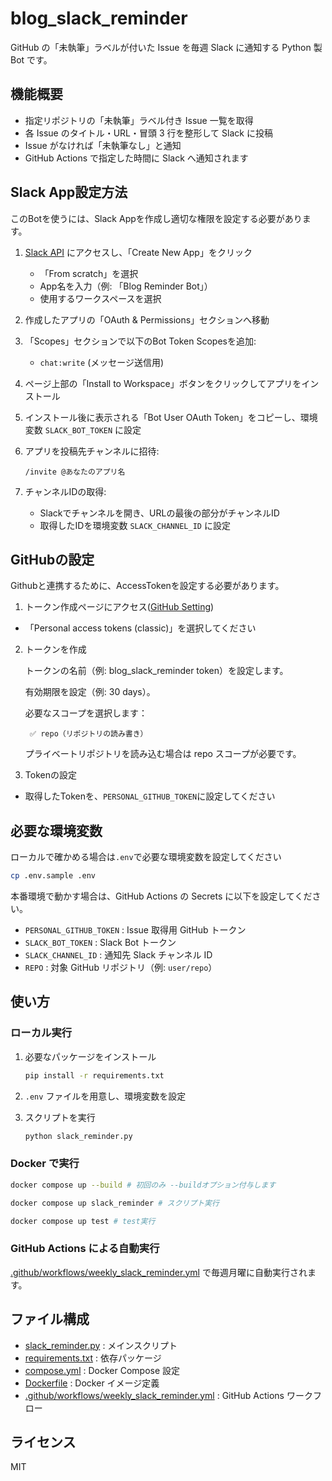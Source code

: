 # blog_slack_reminder

GitHub の「未執筆」ラベルが付いた Issue を毎週 Slack に通知する Python 製 Bot です。

## 機能概要

- 指定リポジトリの「未執筆」ラベル付き Issue 一覧を取得
- 各 Issue のタイトル・URL・冒頭 3 行を整形して Slack に投稿
- Issue がなければ「未執筆なし」と通知
- GitHub Actions で指定した時間に Slack へ通知されます

## Slack App設定方法

このBotを使うには、Slack Appを作成し適切な権限を設定する必要があります。

1. [Slack API](https://api.slack.com/apps) にアクセスし、「Create New App」をクリック
   - 「From scratch」を選択
   - App名を入力（例: 「Blog Reminder Bot」）
   - 使用するワークスペースを選択

2. 作成したアプリの「OAuth & Permissions」セクションへ移動

3. 「Scopes」セクションで以下のBot Token Scopesを追加:
   - `chat:write` (メッセージ送信用)

4. ページ上部の「Install to Workspace」ボタンをクリックしてアプリをインストール

5. インストール後に表示される「Bot User OAuth Token」をコピーし、環境変数 `SLACK_BOT_TOKEN` に設定

6. アプリを投稿先チャンネルに招待:
   ```
   /invite @あなたのアプリ名
   ```

7. チャンネルIDの取得:
   - Slackでチャンネルを開き、URLの最後の部分がチャンネルID
   - 取得したIDを環境変数 `SLACK_CHANNEL_ID` に設定
  
## GitHubの設定

Githubと連携するために、AccessTokenを設定する必要があります。

1. トークン作成ページにアクセス([GitHub Setting](https://github.com/settings/tokens))

  - 「Personal access tokens (classic)」を選択してください

2. トークンを作成

    トークンの名前（例: blog_slack_reminder token）を設定します。

    有効期限を設定（例: 30 days）。

    必要なスコープを選択します：

        ✅ repo（リポジトリの読み書き）

     プライベートリポジトリを読み込む場合は repo スコープが必要です。

3. Tokenの設定
  - 取得したTokenを、`PERSONAL_GITHUB_TOKEN`に設定してください

## 必要な環境変数

ローカルで確かめる場合は`.env`で必要な環境変数を設定してください

```sh
cp .env.sample .env
```

本番環境で動かす場合は、GitHub Actions の Secrets に以下を設定してください。

- `PERSONAL_GITHUB_TOKEN` : Issue 取得用 GitHub トークン
- `SLACK_BOT_TOKEN` : Slack Bot トークン
- `SLACK_CHANNEL_ID` : 通知先 Slack チャンネル ID
- `REPO` : 対象 GitHub リポジトリ（例: `user/repo`）

## 使い方

### ローカル実行

1. 必要なパッケージをインストール

   ```sh
   pip install -r requirements.txt
   ```

2. `.env` ファイルを用意し、環境変数を設定

3. スクリプトを実行

   ```sh
   python slack_reminder.py
   ```

### Docker で実行

```sh
docker compose up --build # 初回のみ --buildオプション付与します

docker compose up slack_reminder # スクリプト実行

docker compose up test # test実行
```

### GitHub Actions による自動実行

[.github/workflows/weekly_slack_reminder.yml](.github/workflows/weekly_slack_reminder.yml) で毎週月曜に自動実行されます。

## ファイル構成

- [slack_reminder.py](slack_reminder.py) : メインスクリプト
- [requirements.txt](requirements.txt) : 依存パッケージ
- [compose.yml](compose.yml) : Docker Compose 設定
- [Dockerfile](Dockerfile) : Docker イメージ定義
- [.github/workflows/weekly_slack_reminder.yml](.github/workflows/weekly_slack_reminder.yml) : GitHub Actions ワークフロー

## ライセンス

MIT

